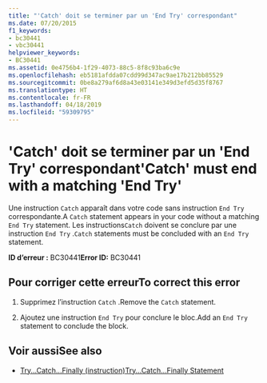 ```yaml
---
title: "'Catch' doit se terminer par un 'End Try' correspondant"
ms.date: 07/20/2015
f1_keywords:
- bc30441
- vbc30441
helpviewer_keywords:
- BC30441
ms.assetid: 0e4756b4-1f29-4073-88c5-8f8c93ba6c9e
ms.openlocfilehash: eb5181afdda07cdd99d347ac9ae17b212bb85529
ms.sourcegitcommit: 0be8a279af6d8a43e03141e349d3efd5d35f8767
ms.translationtype: HT
ms.contentlocale: fr-FR
ms.lasthandoff: 04/18/2019
ms.locfileid: "59309795"
---
```

# <a name="catch-must-end-with-a-matching-end-try"></a><span data-ttu-id="456ae-102">'Catch' doit se terminer par un 'End Try' correspondant</span><span class="sxs-lookup"><span data-stu-id="456ae-102">'Catch' must end with a matching 'End Try'</span></span>
<span data-ttu-id="456ae-103">Une instruction `Catch` apparaît dans votre code sans instruction `End Try` correspondante.</span><span class="sxs-lookup"><span data-stu-id="456ae-103">A `Catch` statement appears in your code without a matching `End Try` statement.</span></span> <span data-ttu-id="456ae-104">Les instructions`Catch` doivent se conclure par une instruction `End Try` .</span><span class="sxs-lookup"><span data-stu-id="456ae-104">`Catch` statements must be concluded with an `End Try` statement.</span></span>  
  
 <span data-ttu-id="456ae-105">**ID d’erreur :** BC30441</span><span class="sxs-lookup"><span data-stu-id="456ae-105">**Error ID:** BC30441</span></span>  
  
## <a name="to-correct-this-error"></a><span data-ttu-id="456ae-106">Pour corriger cette erreur</span><span class="sxs-lookup"><span data-stu-id="456ae-106">To correct this error</span></span>  
  
1. <span data-ttu-id="456ae-107">Supprimez l’instruction `Catch` .</span><span class="sxs-lookup"><span data-stu-id="456ae-107">Remove the `Catch` statement.</span></span>  
  
2. <span data-ttu-id="456ae-108">Ajoutez une instruction `End Try` pour conclure le bloc.</span><span class="sxs-lookup"><span data-stu-id="456ae-108">Add an `End Try` statement to conclude the block.</span></span>  
  
## <a name="see-also"></a><span data-ttu-id="456ae-109">Voir aussi</span><span class="sxs-lookup"><span data-stu-id="456ae-109">See also</span></span>

- [<span data-ttu-id="456ae-110">Try...Catch...Finally (instruction)</span><span class="sxs-lookup"><span data-stu-id="456ae-110">Try...Catch...Finally Statement</span></span>](../../visual-basic/language-reference/statements/try-catch-finally-statement.md)
